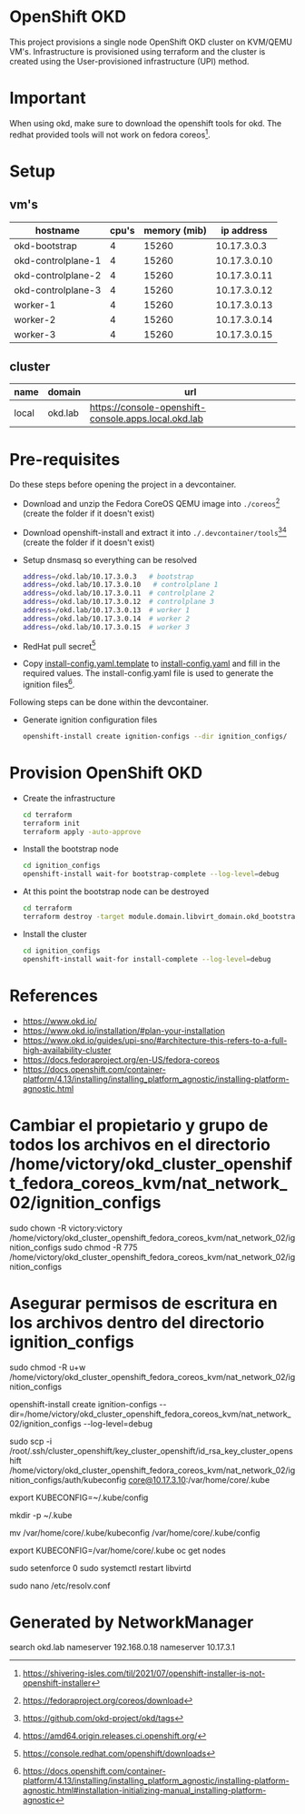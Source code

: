 # OpenShift OKD
This project provisions a single node OpenShift OKD cluster on KVM/QEMU VM's. Infrastructure is provisioned using terraform and the cluster is created using the User-provisioned infrastructure (UPI) method.

# Important
When using okd, make sure to download the openshift tools for okd. The redhat provided tools will not work on fedora coreos[^1].

# Setup
## vm's
|hostname           |cpu's |memory (mib) |ip address    |
|-------------------|------|-------------|--------------|
|okd-bootstrap      |4     |15260        |10.17.3.0.3 |
|okd-controlplane-1 |4     |15260        |10.17.3.0.10|
|okd-controlplane-2 |4     |15260        |10.17.3.0.11|
|okd-controlplane-3 |4     |15260        |10.17.3.0.12|
|worker-1 |4     |15260        |10.17.3.0.13|
|worker-2 |4     |15260        |10.17.3.0.14|
|worker-3 |4     |15260        |10.17.3.0.15|


## cluster
|name |domain  |url                                                  |
|-----|--------|-----------------------------------------------------|
|local|okd.lab |https://console-openshift-console.apps.local.okd.lab |


# Pre-requisites
Do these steps before opening the project in a devcontainer.
- Download and unzip the Fedora CoreOS QEMU image into `./coreos`[^2] (create the folder if it doesn't exist)
- Download openshift-install and extract it into `./.devcontainer/tools`[^3][^4] (create the folder if it doesn't exist)
- Setup dnsmasq so everything can be resolved
    ```bash
    address=/okd.lab/10.17.3.0.3   # bootstrap
    address=/okd.lab/10.17.3.0.10   # controlplane 1 
    address=/okd.lab/10.17.3.0.11  # controlplane 2
    address=/okd.lab/10.17.3.0.12  # controlplane 3
    address=/okd.lab/10.17.3.0.13  # worker 1
    address=/okd.lab/10.17.3.0.14  # worker 2
    address=/okd.lab/10.17.3.0.15  # worker 3
    ```

- RedHat pull secret[^5]
- Copy [install-config.yaml.template](install-config.yaml.template) to [install-config.yaml](install-config.yaml) and fill in the required values. The install-config.yaml file is used to generate the ignition files[^6].

Following steps can be done within the devcontainer.
- Generate ignition configuration files
    ```bash
    openshift-install create ignition-configs --dir ignition_configs/
    ```

# Provision OpenShift OKD
- Create the infrastructure
    ```bash
    cd terraform
    terraform init
    terraform apply -auto-approve
    ```
- Install the bootstrap node
    ```bash
    cd ignition_configs
    openshift-install wait-for bootstrap-complete --log-level=debug
    ```
- At this point the bootstrap node can be destroyed
    ```bash
    cd terraform
    terraform destroy -target module.domain.libvirt_domain.okd_bootstrap
    ```
- Install the cluster
    ```bash
    cd ignition_configs
    openshift-install wait-for install-complete --log-level=debug
    ```

# References
- https://www.okd.io/
- https://www.okd.io/installation/#plan-your-installation
- https://www.okd.io/guides/upi-sno/#architecture-this-refers-to-a-full-high-availability-cluster
- https://docs.fedoraproject.org/en-US/fedora-coreos
- https://docs.openshift.com/container-platform/4.13/installing/installing_platform_agnostic/installing-platform-agnostic.html

[^1]: https://shivering-isles.com/til/2021/07/openshift-installer-is-not-openshift-installer
[^2]: https://fedoraproject.org/coreos/download
[^3]: https://github.com/okd-project/okd/tags
[^4]: https://amd64.origin.releases.ci.openshift.org/
[^5]: https://console.redhat.com/openshift/downloads
[^6]: https://docs.openshift.com/container-platform/4.13/installing/installing_platform_agnostic/installing-platform-agnostic.html#installation-initializing-manual_installing-platform-agnostic






# Cambiar el propietario y grupo de todos los archivos en el directorio /home/victory/okd_cluster_openshift_fedora_coreos_kvm/nat_network_02/ignition_configs
sudo chown -R victory:victory /home/victory/okd_cluster_openshift_fedora_coreos_kvm/nat_network_02/ignition_configs
sudo chmod -R 775 /home/victory/okd_cluster_openshift_fedora_coreos_kvm/nat_network_02/ignition_configs

# Asegurar permisos de escritura en los archivos dentro del directorio ignition_configs
sudo chmod -R u+w /home/victory/okd_cluster_openshift_fedora_coreos_kvm/nat_network_02/ignition_configs


openshift-install create ignition-configs --dir=/home/victory/okd_cluster_openshift_fedora_coreos_kvm/nat_network_02/ignition_configs --log-level=debug



sudo scp -i /root/.ssh/cluster_openshift/key_cluster_openshift/id_rsa_key_cluster_openshift /home/victory/okd_cluster_openshift_fedora_coreos_kvm/nat_network_02/ignition_configs/auth/kubeconfig core@10.17.3.10:/var/home/core/.kube

export KUBECONFIG=~/.kube/config

mkdir -p ~/.kube

mv /var/home/core/.kube/kubeconfig /var/home/core/.kube/config

export KUBECONFIG=/var/home/core/.kube
oc get nodes


sudo setenforce 0
sudo systemctl restart libvirtd


sudo nano /etc/resolv.conf
# Generated by NetworkManager
search okd.lab
nameserver 192.168.0.18
nameserver 10.17.3.1
